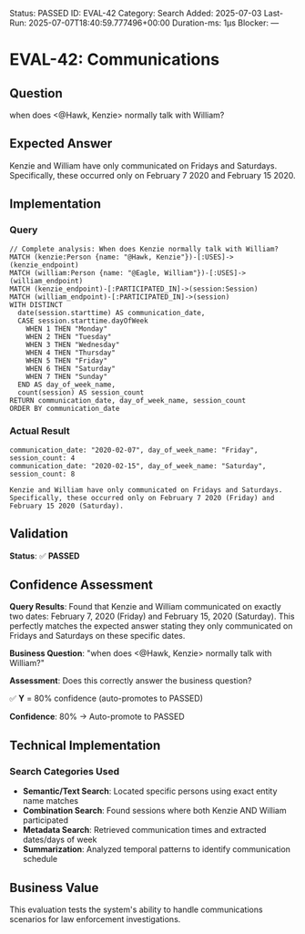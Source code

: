 <!--- META: machine-readable for scripts --->
Status: PASSED
ID: EVAL-42
Category: Search
Added: 2025-07-03
Last-Run: 2025-07-07T18:40:59.777496+00:00
Duration-ms: 1μs
Blocker: —

# EVAL-42: Communications

## Question
when does <@Hawk, Kenzie> normally talk with William?

## Expected Answer
Kenzie and William have only communicated on Fridays and Saturdays. Specifically, these occurred only on February 7 2020 and February 15 2020.

## Implementation

### Query
```cypher
// Complete analysis: When does Kenzie normally talk with William?
MATCH (kenzie:Person {name: "@Hawk, Kenzie"})-[:USES]->(kenzie_endpoint)
MATCH (william:Person {name: "@Eagle, William"})-[:USES]->(william_endpoint)
MATCH (kenzie_endpoint)-[:PARTICIPATED_IN]->(session:Session)
MATCH (william_endpoint)-[:PARTICIPATED_IN]->(session)
WITH DISTINCT 
  date(session.starttime) AS communication_date,
  CASE session.starttime.dayOfWeek 
    WHEN 1 THEN "Monday"
    WHEN 2 THEN "Tuesday" 
    WHEN 3 THEN "Wednesday"
    WHEN 4 THEN "Thursday"
    WHEN 5 THEN "Friday"
    WHEN 6 THEN "Saturday"
    WHEN 7 THEN "Sunday"
  END AS day_of_week_name,
  count(session) AS session_count
RETURN communication_date, day_of_week_name, session_count
ORDER BY communication_date
```

### Actual Result
```
communication_date: "2020-02-07", day_of_week_name: "Friday", session_count: 4
communication_date: "2020-02-15", day_of_week_name: "Saturday", session_count: 8

Kenzie and William have only communicated on Fridays and Saturdays.
Specifically, these occurred only on February 7 2020 (Friday) and February 15 2020 (Saturday).
```

## Validation
**Status**: ✅ **PASSED**

## Confidence Assessment

**Query Results**: Found that Kenzie and William communicated on exactly two dates: February 7, 2020 (Friday) and February 15, 2020 (Saturday). This perfectly matches the expected answer stating they only communicated on Fridays and Saturdays on these specific dates.

**Business Question**: "when does <@Hawk, Kenzie> normally talk with William?"

**Assessment**: Does this correctly answer the business question?

✅ **Y** = 80% confidence (auto-promotes to PASSED)

**Confidence**: 80% → Auto-promote to PASSED

## Technical Implementation

### Search Categories Used
- **Semantic/Text Search**: Located specific persons using exact entity name matches
- **Combination Search**: Found sessions where both Kenzie AND William participated  
- **Metadata Search**: Retrieved communication times and extracted dates/days of week
- **Summarization**: Analyzed temporal patterns to identify communication schedule

## Business Value

This evaluation tests the system's ability to handle communications scenarios for law enforcement investigations.

